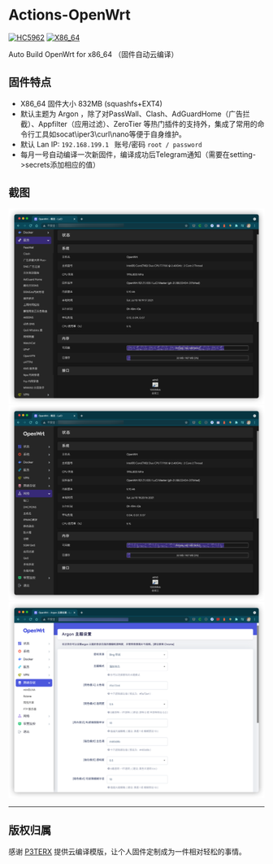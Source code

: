 # Actions-OpenWrt

[![HC5962](https://github.com/hugoyue/Auto_Build_OpenWrt/actions/workflows/hiwifi_hc5962.yml/badge.svg)](https://github.com/hugoyue/Auto_Build_OpenWrt/actions/workflows/hiwifi_hc5962.yml) [![X86_64](https://github.com/hugoyue/Auto_Build_OpenWrt/actions/workflows/x86_64.yml/badge.svg)](https://github.com/hugoyue/Auto_Build_OpenWrt/actions/workflows/x86_64.yml)

Auto Build OpenWrt for x86_64 （固件自动云编译）

## 固件特点

- X86_64 固件大小 832MB (squashfs+EXT4)
- 默认主题为 Argon ，除了对PassWall、Clash、AdGuardHome（广告拦截）、Appfilter（应用过滤）、ZeroTier 等热门插件的支持外，集成了常用的命令行工具如socat\iper3\curl\nano等便于自身维护。
- 默认 Lan IP: `192.168.199.1 ` 账号/密码 `root / password`
- 每月一号自动编译一次新固件，编译成功后Telegram通知（需要在setting->secrets添加相应的值）

## 截图

![](./images/p1.png)
![](./images/p2.png)
![](./images/p3.png)

---


## 版权归属

感谢 [P3TERX](https://github.com/P3TERX/Actions-OpenWrt) 提供云编译模版，让个人固件定制成为一件相对轻松的事情。
